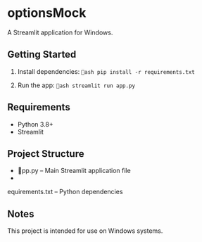 ﻿# optionsMock

A Streamlit application for Windows.

## Getting Started

1. Install dependencies:
    `ash
    pip install -r requirements.txt
    `

2. Run the app:
    `ash
    streamlit run app.py
    `

## Requirements

- Python 3.8+
- Streamlit

## Project Structure

- pp.py – Main Streamlit application file
- equirements.txt – Python dependencies

## Notes

This project is intended for use on Windows systems.
